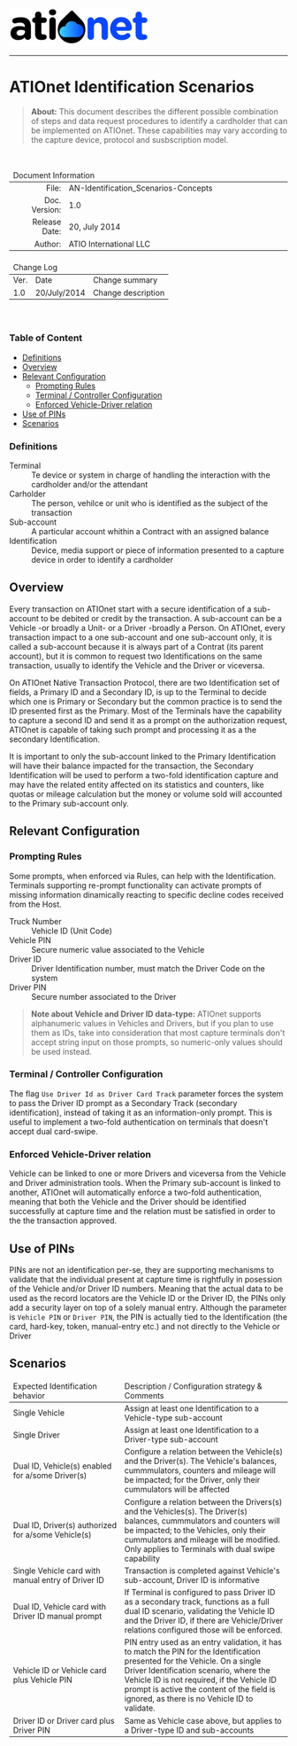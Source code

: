 ![ationetlogo](Content/Images/ATIOnetLogo_250x70.png) 

***

# ATIOnet Identification Scenarios

> **About:** This document describes the different possible combination of steps and data request procedures to identify a cardholder that can be implemented on ATIOnet.
These capabilities may vary according to the capture device, protocol and susbscription model.  		

</br>

<table>
	<thead>
		<tr>
			<td colspan="2" class="tablehead">Document Information</td>
		</tr>
	</thead>
	<tfoot>
		<td colspan="2"> </td>
	</tfoot>
	<tbody>
		<tr>
			<td width="20%" class="rowhead" align="right">File:</td>
			<td>AN-Identification_Scenarios-Concepts</td>
		</tr>
		<tr>
			<td align="right">Doc. Version:</td>
			<td>1.0</td>
		</tr>
		<tr>
			<td align="right">Release Date:</td>
			<td>20, July 2014</td>
		</tr>
		<tr>
			<td align="right">Author:</td>
			<td>ATIO International LLC</td>
		</tr>
	</tbody>
</table>

<table>
     <thead>
          <tr>
          	<td colspan="3">Change Log</td>
          </tr>
     </thead>
     <tfoot>
          <td colspan="3"> </td>
     </tfoot>
     <tbody>
        <tr>
          	<td>Ver.</td>
            <td>Date</td>
            <td>Change summary</td>
        </tr>
        <!-- Insert a table row like this for each version -->
        <tr>
          	<td>1.0</td>
          	<td>20/July/2014</td>
          	<td>Change description</td>
        </tr>
        <!-- End of version table row -->
     </tbody>
</table>
</br>

### Table of Content
<!-- MarkdownTOC depth=3 -->

- [Definitions](#definitions)
- [Overview](#overview)
- [Relevant Configuration](#relevant-configuration)
  - [Prompting Rules](#prompting-rules)
  - [Terminal / Controller Configuration](#terminal-controller-configuration)
  - [Enforced Vehicle-Driver relation](#enforced-vehicledriver-relation)
- [Use of PINs](#use-of-pins)
- [Scenarios](#scenarios)

<!-- /MarkdownTOC -->


<!-- Optional Terms & Definition section -->
        
### Definitions	

<dl>
  <dt>Terminal</dt>
  <dd>Te device or system in charge of handling the interaction with the cardholder and/or the attendant</dd>
  <dt>Carholder</dt>
  <dd>The person, vehilce or unit who is identified as the subject of the transaction</dd>
  <dt>Sub-account</dt>
  <dd>A particular account whithin a Contract with an assigned balance</dd>
  <dt>Identification</dt>
  <dd>Device, media support or piece of information presented to a capture device in order to identify a cardholder</dd>

</dl>

<!-- Content starts here -->
## Overview
Every transaction on ATIOnet start with a secure identification of a sub-account to be debited or credit by the transaction. A sub-account can be a Vehicle -or broadly a Unit- or a Driver -broadly a Person.
On ATIOnet, every transaction impact to a one sub-account and one sub-account only, it is called a sub-account because it is always part of a Contrat (its parent account), but it is common to request two Identifications on the same transaction, usually to identify the Vehicle and the Driver or viceversa.

On ATIOnet Native Transaction Protocol, there are two Identification set of fields, a Primary ID and a Secondary ID, is up to the Terminal to decide which one is Primary or Secondary but the common practice is to send the ID presented first as the Primary. Most of the Terminals have the capability to capture a second ID and send it as a prompt on the authorization request, ATIOnet is capable of taking such prompt and processing it as a the secondary Identification.

It is important to only the sub-account linked to the Primary Identification will have their balance impacted for the transaction, the Secondary Identification will be used to perform a two-fold identification capture and may have the related entity affected on its statistics and counters, like quotas or mileage calculation but the money or volume sold will accounted to the Primary sub-account only.

## Relevant Configuration

### Prompting Rules
Some prompts, when enforced via Rules, can help with the Identification.
Terminals supporting re-prompt functionality can activate prompts of missing information dinamically reacting to specific decline codes received from the Host.

<dl>
  <dt>Truck Number</dt>
  <dd>Vehicle ID (Unit Code)</dd>
  <dt>Vehicle PIN</dt>
  <dd>Secure numeric value associated to the Vehicle</dd>
  <dt>Driver ID</dt>
  <dd>Driver Identification number, must match the Driver Code on the system</dd>
  <dt>Driver PIN</dt>
  <dd>Secure number associated to the Driver</dd>
</dl>

> **Note about Vehicle and Driver ID data-type:** ATIOnet supports alphanumeric values in Vehicles and Drivers, but if you plan to use them as IDs, take into consideration that most capture terminals don't accept string input on those prompts, so numeric-only values should be used instead.

### Terminal / Controller Configuration
The flag ```Use Driver Id as Driver Card Track``` parameter forces the system to pass the Driver ID prompt as a Secondary Track (secondary identification), instead of taking it as an information-only prompt. This is useful to implement a two-fold authentication on terminals that doesn't accept dual card-swipe.

### Enforced Vehicle-Driver relation
Vehicle can be linked to one or more Drivers and viceversa from the Vehicle and Driver administration tools. When the Primary sub-account is linked to another, ATIOnet will automatically enforce a two-fold authentication, meaning that both the Vehicle and the Driver should be identified successfully at capture time and the relation must be satisfied in order to the the transaction approved.

## Use of PINs
PINs are not an identification per-se, they are supporting mechanisms to validate that the individual present at capture time is rightfully in posession of the Vehicle and/or Driver ID numbers. Meaning that the actual data to be used as the record locators are the Vehicle ID or the Driver ID, the PINs only add a security layer on top of a solely manual entry.
Although the parameter is ```Vehicle PIN``` or ```Driver PIN```, the PIN is actually tied to the Identification (the card, hard-key, token, manual-entry etc.) and not directly to the Vehicle or Driver

## Scenarios

<table>
  <thead>
    <tr>
      <td width=40%>Expected Identification behavior</td>
      <td>Description / Configuration strategy & Comments</td>
    </tr>
  </thead>
  <tbody>
    <tr>
      <td>Single Vehicle</td>
      <td>Assign at least one Identification to a Vehicle-type sub-account</td>
    </tr>
    <tr>
      <td>Single Driver</td>
      <td>Assign at least one Identification to a Driver-type sub-account</td>
    </tr>
    <tr>
      <td>Dual ID, Vehicle(s) enabled for a/some Driver(s)</td>
      <td>Configure a relation between the Vehicle(s) and the Driver(s). The Vehicle's balances, cummmulators, counters and mileage will be impacted; for the Driver, only their cummulators will be affected</td>
    </tr>
    <tr>
      <td>Dual ID, Driver(s) authorized for a/some Vehicle(s)</td>
      <td>Configure a relation between the Drivers(s) and the Vehicles(s). The Driver(s) balances, cummmulators and counters will be impacted; to the Vehicles, only their cummulators and mileage will be modified. Only applies to Terminals with dual swipe capability</td>
    </tr>
    <tr>
      <td>Single Vehicle card with manual entry of Driver ID</td>
      <td>Transaction is completed against Vehicle's sub-account, Driver ID is informative</td>
    </tr>
    <tr>
      <td>Dual ID, Vehicle card with Driver ID manual prompt</td>
      <td>If Terminal is configured to pass Driver ID as a secondary track, functions as a full dual ID scenario, validating the Vehicle ID and the Driver ID, if there are Vehicle/Driver relations configured those will be enforced.</td>
    </tr>
    <tr>
      <td>Vehicle ID or Vehicle card plus Vehicle PIN</td>
      <td>PIN entry used as an entry validation, it has to match the PIN for the Identification presented for the Vehicle. On a single Driver Identification scenario, where the Vehicle ID is not required, if the Vehicle ID prompt is active the content of the field is ignored, as there is no Vehicle ID to validate.</td>
    </tr>
    <tr>
      <td>Driver ID or Driver card plus Driver PIN</td>
      <td>Same as Vehicle case above, but applies to a Driver-type ID and sub-accounts</td>
    </tr>
  </tbody>
</table>

